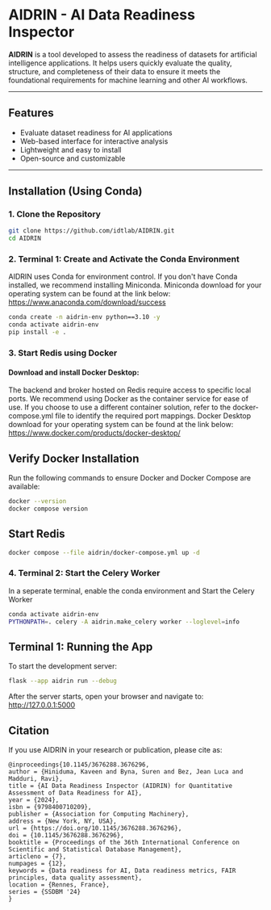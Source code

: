 # AIDRIN - AI Data Readiness Inspector


**AIDRIN** is a tool developed to assess the readiness of datasets for artificial intelligence applications. It helps users quickly evaluate the quality, structure, and completeness of their data to ensure it meets the foundational requirements for machine learning and other AI workflows.

---

## Features

- Evaluate dataset readiness for AI applications
- Web-based interface for interactive analysis
- Lightweight and easy to install
- Open-source and customizable

---

## Installation (Using Conda)

### 1. Clone the Repository

```bash
git clone https://github.com/idtlab/AIDRIN.git
cd AIDRIN
```

### 2. Terminal 1: Create and Activate the Conda Environment

AIDRIN uses Conda for environment control. If you don't have Conda installed, we recommend installing
Miniconda.
Miniconda download for your operating system can be found at the link below:
https://www.anaconda.com/download/success

```bash
conda create -n aidrin-env python==3.10 -y
conda activate aidrin-env
pip install -e .
```

### 3. Start Redis using Docker

#### Download and install Docker Desktop:

The backend and broker hosted on Redis require access to specific local ports. We recommend using Docker 
as the container service for ease of use. If you choose to use a different container solution, refer to 
the docker-compose.yml file to identify the required port mappings.
Docker Desktop download for your operating system can be found at the link below:
https://www.docker.com/products/docker-desktop/

## Verify Docker Installation

Run the following commands to ensure Docker and Docker Compose are available:

```bash
docker --version
docker compose version
```

## Start Redis

```bash
docker compose --file aidrin/docker-compose.yml up -d
```

### 4. Terminal 2: Start the Celery Worker

In a seperate terminal, enable the conda environment and Start the Celery Worker

```bash
conda activate aidrin-env
PYTHONPATH=. celery -A aidrin.make_celery worker --loglevel=info
```

## Terminal 1: Running the App

To start the development server:

```bash
flask --app aidrin run --debug
```

After the server starts, open your browser and navigate to: http://127.0.0.1:5000

## Citation
If you use AIDRIN in your research or publication, please cite as:

```
@inproceedings{10.1145/3676288.3676296,
author = {Hiniduma, Kaveen and Byna, Suren and Bez, Jean Luca and Madduri, Ravi},
title = {AI Data Readiness Inspector (AIDRIN) for Quantitative Assessment of Data Readiness for AI},
year = {2024},
isbn = {9798400710209},
publisher = {Association for Computing Machinery},
address = {New York, NY, USA},
url = {https://doi.org/10.1145/3676288.3676296},
doi = {10.1145/3676288.3676296},
booktitle = {Proceedings of the 36th International Conference on Scientific and Statistical Database Management},
articleno = {7},
numpages = {12},
keywords = {Data readiness for AI, Data readiness metrics, FAIR principles, data quality assessment},
location = {Rennes, France},
series = {SSDBM '24}
}
```
